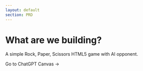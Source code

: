 ```yaml
---
layout: default
section: PRD
---
```


# What are we building?

A simple Rock, Paper, Scissors HTML5 game with AI opponent.

<a v-click :href="chatHref"  target="_blank"  rel="noopener"  class="btn">Go to ChatGPT Canvas -></a>

<script setup>
const prdSpec = `
We are here live at Vienna AI Engineering Meetup doing a demo of new AI Agent capabilities.
Your goal is to create a Canvas with a very minimal PRD from the document below. If anything is not clear please search on the internet.
Also some technologies might have changed so please check the latest best practices.
We need to build it in 30 minutes so skip any non-essential details.
The PRD should be enough for an AI Agent to build a working web application using the latest version of the technologies below.

# **Important**: The PRD should never include code. The focus is on the WHY and WHAT, not the HOW.

Project Goal: Rock Paper Scissors Game

Build a full-stack web application using SvelteKit and TypeScript that lets a user play "Rock Paper Scissors" against the computer. The application should track player scores and display a public scoreboard.

1. Core Technology Stack
    * Framework: Svelte & SvelteKit
    * Local only: all logic is client-side;
    * Language: TypeScript
    * Package Manager: bun
    * Styling: Tailwind CSS
    * Linting/Formatting: Biome
    * UI: The application should have a modern and clean design, using Flowbite icons whenever possible

2. State Management & Data
    * No Database: Do not use an external database (like Postgres, SQLite, etc.).
    * In-Memory Storage: All application state, including player names and their scores, must be stored in the browser. This data will be reset if the page reloads.

3. User Identification
    * No Authentication: Do not implement a formal username/password authentication system.
    * Session Tracking: Use a simple cookie to identify a user's session. When a user first visits, generate a unique ID for them and store it in a cookie so they are recognized on subsequent visits in the same browser.
    * Player Name: Before a user can play, they must enter a name. This name should be associated with their session ID.

4. Game Logic
    * Gameplay: The user plays against the computer.
    * Choices: The valid choices are "Rock", "Paper", and "Scissors". The computer should make a random choice for each round.
    * Rounds: A single game consists of multiple rounds.
    * Winning a Game: A player wins a "game" by being the first to win 2 rounds. The game is played as a "best 2 out of 3".
    * Scoring:
        * The user starts with 0 points.
        * If the user wins a full game (best of 3), add 10 points to their score.
        * If the user loses a full game (best of 3), subtract 10 points from their score.
        * A draw in a round does not count as a win for either player. If a game ends in a tie (e.g., each wins 1 round and there are multiple draws), there is no change in score.

5. Required Pages & UI Components
    A. Main Game Page (Route: /)
        1. Name Input:
            * If the user has not yet provided a name for their session, display a simple form with a text input for their name and a "Start Playing" button.
        2. Game Interface (show this after name is submitted):
            * Display the current player's name and their total score (e.g., "Player: Alice | Score: 20").
            * Show the current game's score (e.g., "Round Score: Player 1 - 0 Computer").
            * Provide three buttons for the user to make a choice: "Rock", "Paper", "Scissors".
            * Display the user's choice and the computer's choice after a round is played.
            * Display the result of each round (e.g., "You win this round!", "You lose this round!", "It's a draw!").
            * When a full game (best of 3) is complete, display a clear message declaring the winner (e.g., "You won the game! +10 points").
            * Include a link to navigate to the Scoreboard page.
    B. Scoreboard Page (Route: /scoreboard)
        1. Top Players List:
            * This page should display a list of the top 10 players sorted by their score in descending order.
            * The list should be presented in a clean table or formatted list showing: Rank, Player Name, and Score.
            * Include a link to navigate back to the Main Game Page.`.trim();

const chatHref = `https://chat.openai.com?q=${encodeURIComponent(prdSpec)}&hints=canvas`
</script>
